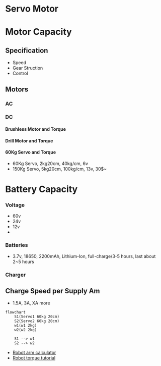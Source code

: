 # Servo Motor

# Motor Capacity
## Specification
* Speed
* Gear Struction
* Control
## Motors
### AC
### DC
#### Brushless Motor and Torque
#### Drill Motor and Torque
#### 60Kg Servo and Torque
* 60Kg Servo, 2kg20cm, 40kg/cm, 6v
* 150Kg Servo, 5kg20cm, 100kg/cm, 13v, 30$~




# Battery Capacity
### Voltage
* 60v
* 24v
* 12v
* 
### Batteries
* 3.7v, 18650, 2200mAh, Lithium-Ion, full-charge/3-5 hours, last about 2~5 hours

### Charger
## Charge Speed per Supply Am
* 1.5A, 3A, XA more

```mermaid
flowchart 
    S1(Servo1 60kg 20cm)
    S2(Servo2 60kg 20cm)
    w1(w1 2kg)
    w2(w2 2kg)
    
    S1 --> w1
    S2 --> w2
```

* [Robot arm calculator](https://www.societyofrobots.com/robot_arm_calculator.shtml)
* [Robot torque tutorial](https://community.robotshop.com/tutorials/show/robot-arm-torque-tutorial)
